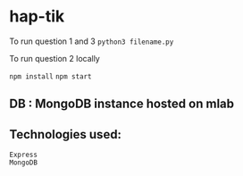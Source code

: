 # hap-tik

To run question 1 and 3 
``` python3 filename.py ```

To run question 2 locally

```npm install```
```npm start ```

## DB : MongoDB instance hosted on mlab 

## Technologies used:
``` NodeJS
Express
MongoDB
```
